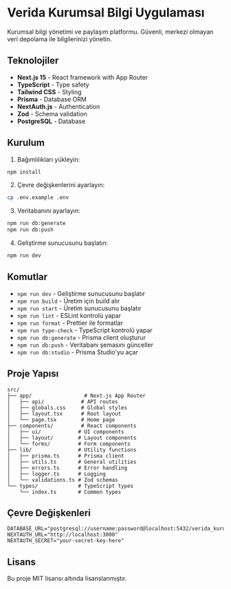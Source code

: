 # Verida Kurumsal Bilgi Uygulaması

Kurumsal bilgi yönetimi ve paylaşım platformu. Güvenli, merkezi olmayan veri depolama ile bilgilerinizi yönetin.

## Teknolojiler

- **Next.js 15** - React framework with App Router
- **TypeScript** - Type safety
- **Tailwind CSS** - Styling
- **Prisma** - Database ORM
- **NextAuth.js** - Authentication
- **Zod** - Schema validation
- **PostgreSQL** - Database

## Kurulum

1. Bağımlılıkları yükleyin:
```bash
npm install
```

2. Çevre değişkenlerini ayarlayın:
```bash
cp .env.example .env
```

3. Veritabanını ayarlayın:
```bash
npm run db:generate
npm run db:push
```

4. Geliştirme sunucusunu başlatın:
```bash
npm run dev
```

## Komutlar

- `npm run dev` - Geliştirme sunucusunu başlatır
- `npm run build` - Üretim için build alır
- `npm run start` - Üretim sunucusunu başlatır
- `npm run lint` - ESLint kontrolü yapar
- `npm run format` - Prettier ile formatlar
- `npm run type-check` - TypeScript kontrolü yapar
- `npm run db:generate` - Prisma client oluşturur
- `npm run db:push` - Veritabanı şemasını günceller
- `npm run db:studio` - Prisma Studio'yu açar

## Proje Yapısı

```
src/
├── app/                 # Next.js App Router
│   ├── api/            # API routes
│   ├── globals.css     # Global styles
│   ├── layout.tsx      # Root layout
│   └── page.tsx        # Home page
├── components/         # React components
│   ├── ui/            # UI components
│   ├── layout/        # Layout components
│   └── forms/         # Form components
├── lib/               # Utility functions
│   ├── prisma.ts      # Prisma client
│   ├── utils.ts       # General utilities
│   ├── errors.ts      # Error handling
│   ├── logger.ts      # Logging
│   └── validations.ts # Zod schemas
└── types/             # TypeScript types
    └── index.ts       # Common types
```

## Çevre Değişkenleri

```env
DATABASE_URL="postgresql://username:password@localhost:5432/verida_kurumsal_db"
NEXTAUTH_URL="http://localhost:3000"
NEXTAUTH_SECRET="your-secret-key-here"
```

## Lisans

Bu proje MIT lisansı altında lisanslanmıştır.